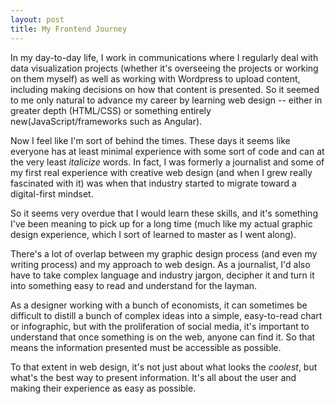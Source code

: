 ```yaml
---
layout: post
title: My Frontend Journey
---
```


In my day-to-day life, I work in communications where  I regularly deal with data visualization projects (whether it's overseeing the projects or working on them myself) as well as working with Wordpress to upload content, including making decisions on how that content is presented. So it seemed to me only natural to advance my career by learning web design -- either in greater depth (HTML/CSS) or something entirely new(JavaScript/frameworks such as Angular).

Now I feel like I'm sort of behind the times. These days it seems like everyone has at least minimal experience with some sort of code and can at the very least *italicize* words. In fact, I was formerly a journalist and some of my first real experience with creative web design (and when I grew really fascinated with it) was when that industry started to migrate toward a digital-first mindset.

So it seems very overdue that I would learn these skills, and it's something I've been meaning to pick up for a long time (much like my actual graphic design experience, which I sort of learned to master as I went along).

There's a lot of overlap between my graphic design process (and even my writing process) and my approach to web design. As a journalist, I'd also have to take complex language and industry jargon, decipher it and turn it into something easy to read and understand for the layman.

As a designer working with a bunch of economists, it can sometimes be difficult to distill a bunch of complex ideas into a simple, easy-to-read chart or infographic, but with the proliferation of social media, it's important to understand that once something is on the web, anyone can find it. So that means the information presented must be accessible as possible.

To that extent in web design, it's not just about what looks the *coolest*, but what's the best way to present information. It's all about the user and making their experience as easy as possible.
